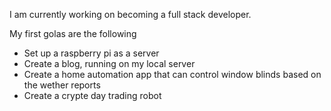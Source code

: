 I am currently working on becoming a full stack developer.

My first golas are the following

- Set up a raspberry pi as a server
- Create a blog, running on my local server
- Create a home automation app that can control window blinds based on the wether reports
- Create a crypte day trading robot

<!---
MWFullStack/MWFullStack is a ✨ special ✨ repository because its `README.md` (this file) appears on your GitHub profile.
You can click the Preview link to take a look at your changes.
--->
